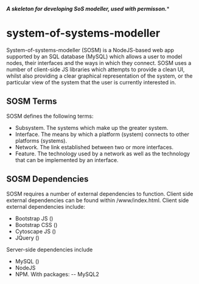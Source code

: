 **_A skeleton for developing SoS modeller, used with permisson._***

# system-of-systems-modeller
System-of-systems-modeller (SOSM) is a NodeJS-based web app supported by an SQL database (MySQL) which allows a user to model nodes, their interfaces and the ways in which they connect. SOSM uses a number of client-side JS libraries which attempts to provide a clean UI, whilst also providing a clear graphical representation of the system, or the particular view of the system that the user is currently interested in.

## SOSM Terms
SOSM defines the following terms:
- Subsystem. The systems which make up the greater system.
- Interface. The means by which a platform (system) connects to other platforms (systems).
- Network. The link established between two or more interfaces.
- Feature. The technology used by a network as well as the technology that can be implemented by an interface.

## SOSM Dependencies
SOSM requires a number of external dependencies to function. Client side external dependencies can be found within /www/index.html. Client side external dependencies include:
- Bootstrap JS ()
- Bootstrap CSS ()
- Cytoscape JS ()
- JQuery ()

Server-side dependencies include
- MySQL ()
- NodeJS
- NPM. With packages:
-- MySQL2
